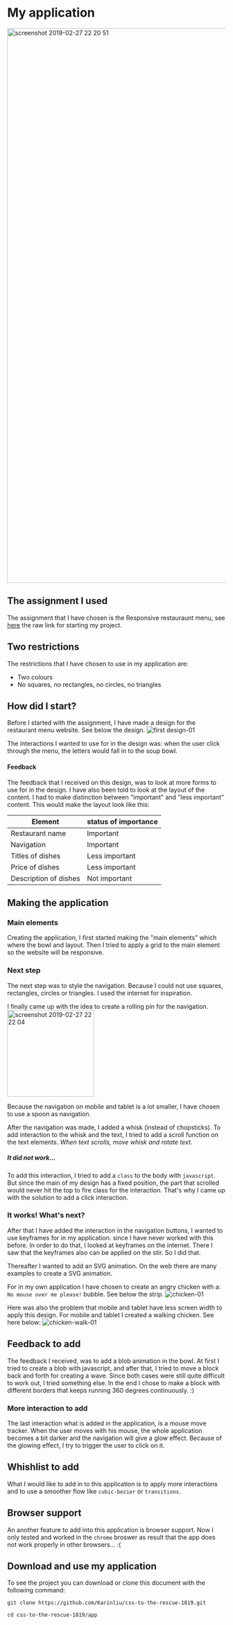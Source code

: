 # My application
<img width="1280" alt="screenshot 2019-02-27 22 20 51" src="https://user-images.githubusercontent.com/32538678/53523794-04d92080-3ade-11e9-8a43-72bb4744ec1a.png">


## The assignment I used

The assignment that I have chosen is the Responsive restauraunt menu, see [here](https://github.com/Karinliu/css-to-the-rescue-1819/blob/master/assignments/menu.html)
 the raw link for starting my project.


## Two restrictions

The restrictions that I have chosen to use in my application are:
* Two colours
* No squares, no rectangles, no circles, no triangles


## How did I start?

Before I started with the assignment, I have made a design for the restaurant menu website. See below the design.
![first design-01](https://user-images.githubusercontent.com/32538678/53522678-37cde500-3adb-11e9-82d7-fd098d756b1d.png)


The interactions I wanted to use for in the design was: when the user click through the menu, the letters would fall in to the soup bowl.


#### Feedback
The feedback that I received on this design, was to look at more forms to use for in the design. I have also been told to look at the layout of the content. I had to make distinction between "important" and "less important" content. This would make the layout look like this:

| Element               | status of importance  |
| --------------------- |-----------------------|
| Restaurant name       | Important             |
| Navigation            | Important             |
| Titles of dishes      | Less important        |
| Price  of dishes      | Less important        |
| Description of dishes | Not important         |


## Making the application

### Main elements
Creating the application, I first started making the "main elements" which where the bowl and layout. Then I tried to apply a grid to the main element so the website will be responsive.

### Next step
The next step was to style the navigation. Because I could not use squares, rectangles, circles or triangles. I used the internet for inspiration.

I finally came up with the idea to create a rolling pin for the navigation.      
<img right="0" width="200" alt="screenshot 2019-02-27 22 22 04" src="https://user-images.githubusercontent.com/32538678/53523825-233f1c00-3ade-11e9-924d-c9106a58b0a2.png">

Because the navigation on mobile and tablet is a lot smaller, I have chosen to use a spoon as navigation.

After the navigation was made, I added a whisk (instead of chopsticks). To add interaction to the whisk and the text, I tried to add a scroll function on the text elements. *When text scrolls, move whisk and rotate text.*

##### It did not work...
To add this interaction, I tried to add a `class` to the body with `javascript`. But since the main of my design has a fixed position, the part that scrolled would never hit the top to fire class for the interaction. That's why I came up with the solution to add a click interaction.

### It works! What's next?
After that I have added the interaction in the navigation buttons, I wanted to use keyframes for in my application. since I have never worked with this before. In order to do that, I looked at keyframes on the internet. There I saw that the keyframes also can be applied on the stir. So I did that.

Thereafter I wanted to add an SVG animation. On the web there are many examples to create a SVG animation.

For in my own application I have chosen to create an angry chicken with a: `No mouse over me please!` bubble. See below the strip.
![chicken-01](https://user-images.githubusercontent.com/32538678/53525305-b9c10c80-3ae1-11e9-9759-e7472e653f23.png)



Here was also the problem  that mobile and tablet have less screen width to apply this design. For mobile and tablet I created a walking chicken. See here below:
![chicken-walk-01](https://user-images.githubusercontent.com/32538678/53525304-b9c10c80-3ae1-11e9-911e-d12f9d2e33e9.png)


## Feedback to add
The feedback I received, was to add a blob animation in the bowl. At first I tried to create a blob with javascript, and after that, I  tried to move a block back and forth for creating a wave. Since both cases were still quite difficult to work out, I tried something else. In the end I chose to make a block with different borders that keeps running 360 degrees continuously. :)

### More interaction to add
The last interaction what is added in the application, is a mouse move tracker. When the user moves with his mouse, the whole application becomes a bit darker and the navigation will give a glow effect. Because of the glowing effect, I try to trigger the user to click on it.

## Whishlist to add
What I would like to add in to this application is to apply more interactions and to use a smoother flow like `cubic-bezier` or `transitions`.

## Browser support
An another feature to add into this application is browser support. Now I only tested and worked in the `chrome` broswer as result that the app does not work properly in other browsers... :(

## Download and use my application

To see the project you can download or clone this document with the following command:

```
git clone https://github.com/Karinliu/css-to-the-rescue-1819.git

cd css-to-the-rescue-1819/app
```
